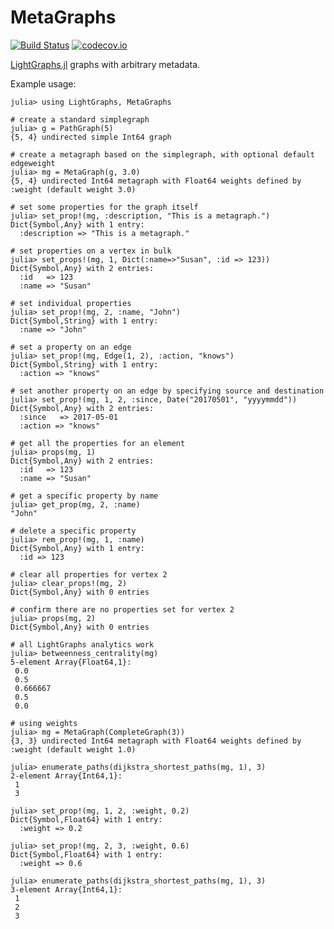 # MetaGraphs

[![Build Status](https://travis-ci.org/JuliaGraphs/MetaGraphs.jl.svg?branch=master)](https://travis-ci.org/JuliaGraphs/MetaGraphs.jl)
[![codecov.io](http://codecov.io/github/JuliaGraphs/MetaGraphs.jl/coverage.svg?branch=master)](http://codecov.io/github/JuliaGraphs/MetaGraphs.jl?branch=master)


[LightGraphs.jl](https://github.com/JuliaGraphs/LightGraphs.jl) graphs with arbitrary metadata.

Example usage:

```julia-repl
julia> using LightGraphs, MetaGraphs

# create a standard simplegraph
julia> g = PathGraph(5)
{5, 4} undirected simple Int64 graph

# create a metagraph based on the simplegraph, with optional default edgeweight
julia> mg = MetaGraph(g, 3.0)
{5, 4} undirected Int64 metagraph with Float64 weights defined by :weight (default weight 3.0)

# set some properties for the graph itself
julia> set_prop!(mg, :description, "This is a metagraph.")
Dict{Symbol,Any} with 1 entry:
  :description => "This is a metagraph."

# set properties on a vertex in bulk
julia> set_props!(mg, 1, Dict(:name=>"Susan", :id => 123))
Dict{Symbol,Any} with 2 entries:
  :id   => 123
  :name => "Susan"

# set individual properties
julia> set_prop!(mg, 2, :name, "John")
Dict{Symbol,String} with 1 entry:
  :name => "John"

# set a property on an edge
julia> set_prop!(mg, Edge(1, 2), :action, "knows")
Dict{Symbol,String} with 1 entry:
  :action => "knows"

# set another property on an edge by specifying source and destination
julia> set_prop!(mg, 1, 2, :since, Date("20170501", "yyyymmdd"))
Dict{Symbol,Any} with 2 entries:
  :since   => 2017-05-01
  :action => "knows"

# get all the properties for an element
julia> props(mg, 1)
Dict{Symbol,Any} with 2 entries:
  :id   => 123
  :name => "Susan"

# get a specific property by name
julia> get_prop(mg, 2, :name)
"John"

# delete a specific property
julia> rem_prop!(mg, 1, :name)
Dict{Symbol,Any} with 1 entry:
  :id => 123

# clear all properties for vertex 2
julia> clear_props!(mg, 2)
Dict{Symbol,Any} with 0 entries

# confirm there are no properties set for vertex 2
julia> props(mg, 2)
Dict{Symbol,Any} with 0 entries

# all LightGraphs analytics work
julia> betweenness_centrality(mg)
5-element Array{Float64,1}:
 0.0
 0.5
 0.666667
 0.5
 0.0

# using weights
julia> mg = MetaGraph(CompleteGraph(3))
{3, 3} undirected Int64 metagraph with Float64 weights defined by :weight (default weight 1.0)

julia> enumerate_paths(dijkstra_shortest_paths(mg, 1), 3)
2-element Array{Int64,1}:
 1
 3

julia> set_prop!(mg, 1, 2, :weight, 0.2)
Dict{Symbol,Float64} with 1 entry:
  :weight => 0.2

julia> set_prop!(mg, 2, 3, :weight, 0.6)
Dict{Symbol,Float64} with 1 entry:
  :weight => 0.6

julia> enumerate_paths(dijkstra_shortest_paths(mg, 1), 3)
3-element Array{Int64,1}:
 1
 2
 3
```
